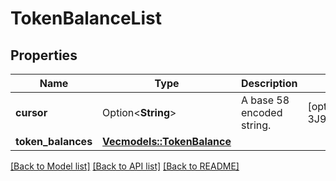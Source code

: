 # TokenBalanceList

## Properties

Name | Type | Description | Notes
------------ | ------------- | ------------- | -------------
**cursor** | Option<**String**> | A base 58 encoded string. | [optional][default to 3J98t1WpEZ73CNm]
**token_balances** | [**Vec<models::TokenBalance>**](TokenBalance.md) |  | 

[[Back to Model list]](../README.md#documentation-for-models) [[Back to API list]](../README.md#documentation-for-api-endpoints) [[Back to README]](../README.md)


